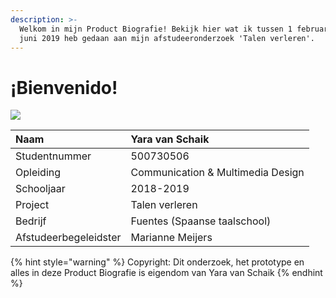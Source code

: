 ```yaml
---
description: >-
  Welkom in mijn Product Biografie! Bekijk hier wat ik tussen 1 februari - medio
  juni 2019 heb gedaan aan mijn afstudeeronderzoek 'Talen verleren'.
---
```


# ¡Bienvenido!

![](.gitbook/assets/img_1372trim.gif)

| Naam | Yara van Schaik |
| :--- | :--- |
| Studentnummer | 500730506 |
| Opleiding | Communication & Multimedia Design |
| Schooljaar | 2018-2019 |
| Project | Talen verleren |
| Bedrijf | Fuentes \(Spaanse taalschool\) |
| Afstudeerbegeleidster | Marianne Meijers |

{% hint style="warning" %}
Copyright: Dit onderzoek, het prototype en alles in deze Product Biografie is eigendom van Yara van Schaik
{% endhint %}


